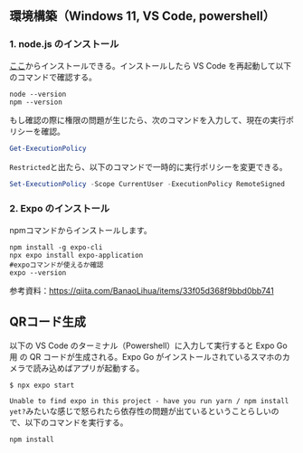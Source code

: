 ## 環境構築（Windows 11, VS Code, powershell）
### 1. node.js のインストール
[ここ](https://nodejs.org/ja/)からインストールできる。インストールしたら VS Code を再起動して以下のコマンドで確認する。

```powershell:node.jsのインストールが完了したか確認
node --version
npm --version
```
もし確認の際に権限の問題が生じたら、次のコマンドを入力して、現在の実行ポリシーを確認。
```powershell
Get-ExecutionPolicy
```

`Restricted`と出たら、以下のコマンドで一時的に実行ポリシーを変更できる。
```powershell
Set-ExecutionPolicy -Scope CurrentUser -ExecutionPolicy RemoteSigned
```

### 2. Expo のインストール
npmコマンドからインストールします。
```powershell:Expoのインストール
npm install -g expo-cli
npx expo install expo-application
#expoコマンドが使えるか確認
expo --version
```

参考資料：https://qiita.com/BanaoLihua/items/33f05d368f9bbd0bb741

## QRコード生成
以下の VS Code のターミナル（Powershell）に入力して実行すると Expo Go 用 の QR コードが生成される。Expo Go がインストールされているスマホのカメラで読み込めばアプリが起動する。

```
$ npx expo start
```
`Unable to find expo in this project - have you run yarn / npm install yet?`みたいな感じで怒られたら依存性の問題が出ているということらしいので、以下のコマンドを実行する。
```powershell
npm install
```
